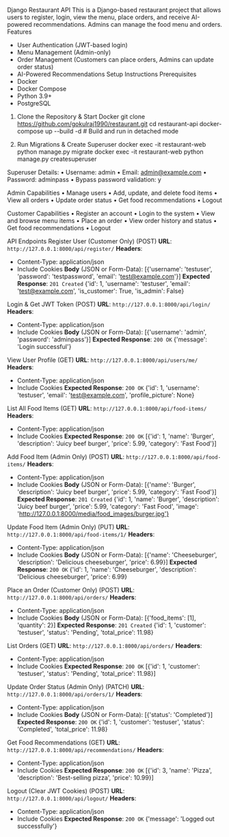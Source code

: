 Django Restaurant API
This is a Django-based restaurant project that allows users to register, login, view the menu, place orders, and receive AI-powered recommendations. Admins can manage the food menu and orders.
Features
- User Authentication (JWT-based login)
- Menu Management (Admin-only)
- Order Management (Customers can place orders, Admins can update order status)
- AI-Powered Recommendations
Setup Instructions
Prerequisites
- Docker
- Docker Compose
- Python 3.9+
- PostgreSQL

1. Clone the Repository & Start Docker
git clone https://github.com/gokulraj1990/restaurant.git
cd restaurant-api
docker-compose up --build -d  # Build and run in detached mode

2. Run Migrations & Create Superuser
docker exec -it restaurant-web python manage.py migrate
docker exec -it restaurant-web python manage.py createsuperuser

Superuser Details:
• Username: admin
• Email: admin@example.com
• Password: adminpass
• Bypass password validation: y

Admin Capabilities
• Manage users
• Add, update, and delete food items
• View all orders
• Update order status
• Get food recommendations
• Logout

Customer Capabilities
• Register an account
• Login to the system
• View and browse menu items
• Place an order
• View order history and status
• Get food recommendations
• Logout

API Endpoints
Register User (Customer Only) (POST)
**URL**: `http://127.0.0.1:8000/api/register/`
**Headers**:
- Content-Type: application/json
- Include Cookies
**Body** (JSON or Form-Data):
[{'username': 'testuser', 'password': 'testpassword', 'email': 'test@example.com'}]
**Expected Response**: `201 Created`
{'id': 1, 'username': 'testuser', 'email': 'test@example.com', 'is_customer': True, 'is_admin': False}

Login & Get JWT Token (POST)
**URL**: `http://127.0.0.1:8000/api/login/`
**Headers**:
- Content-Type: application/json
- Include Cookies
**Body** (JSON or Form-Data):
[{'username': 'admin', 'password': 'adminpass'}]
**Expected Response**: `200 OK`
{'message': 'Login successful'}

View User Profile (GET)
**URL**: `http://127.0.0.1:8000/api/users/me/`
**Headers**:
- Content-Type: application/json
- Include Cookies
**Expected Response**: `200 OK`
{'id': 1, 'username': 'testuser', 'email': 'test@example.com', 'profile_picture': None}

List All Food Items (GET)
**URL**: `http://127.0.0.1:8000/api/food-items/`
**Headers**:
- Content-Type: application/json
- Include Cookies
**Expected Response**: `200 OK`
[{'id': 1, 'name': 'Burger', 'description': 'Juicy beef burger', 'price': 5.99, 'category': 'Fast Food'}]

Add Food Item (Admin Only) (POST)
**URL**: `http://127.0.0.1:8000/api/food-items/`
**Headers**:
- Content-Type: application/json
- Include Cookies
**Body** (JSON or Form-Data):
[{'name': 'Burger', 'description': 'Juicy beef burger', 'price': 5.99, 'category': 'Fast Food'}]
**Expected Response**: `201 Created`
{'id': 1, 'name': 'Burger', 'description': 'Juicy beef burger', 'price': 5.99, 'category': 'Fast Food', 'image': 'http://127.0.0.1:8000/media/food_images/burger.jpg'}

Update Food Item (Admin Only) (PUT)
**URL**: `http://127.0.0.1:8000/api/food-items/1/`
**Headers**:
- Content-Type: application/json
- Include Cookies
**Body** (JSON or Form-Data):
[{'name': 'Cheeseburger', 'description': 'Delicious cheeseburger', 'price': 6.99}]
**Expected Response**: `200 OK`
{'id': 1, 'name': 'Cheeseburger', 'description': 'Delicious cheeseburger', 'price': 6.99}

Place an Order (Customer Only) (POST)
**URL**: `http://127.0.0.1:8000/api/orders/`
**Headers**:
- Content-Type: application/json
- Include Cookies
**Body** (JSON or Form-Data):
[{'food_items': [1], 'quantity': 2}]
**Expected Response**: `201 Created`
{'id': 1, 'customer': 'testuser', 'status': 'Pending', 'total_price': 11.98}

List Orders (GET)
**URL**: `http://127.0.0.1:8000/api/orders/`
**Headers**:
- Content-Type: application/json
- Include Cookies
**Expected Response**: `200 OK`
[{'id': 1, 'customer': 'testuser', 'status': 'Pending', 'total_price': 11.98}]

Update Order Status (Admin Only) (PATCH)
**URL**: `http://127.0.0.1:8000/api/orders/1/`
**Headers**:
- Content-Type: application/json
- Include Cookies
**Body** (JSON or Form-Data):
[{'status': 'Completed'}]
**Expected Response**: `200 OK`
{'id': 1, 'customer': 'testuser', 'status': 'Completed', 'total_price': 11.98}

Get Food Recommendations (GET)
**URL**: `http://127.0.0.1:8000/api/recommendations/`
**Headers**:
- Content-Type: application/json
- Include Cookies
**Expected Response**: `200 OK`
[{'id': 3, 'name': 'Pizza', 'description': 'Best-selling pizza', 'price': 10.99}]

Logout (Clear JWT Cookies) (POST)
**URL**: `http://127.0.0.1:8000/api/logout/`
**Headers**:
- Content-Type: application/json
- Include Cookies
**Expected Response**: `200 OK`
{'message': 'Logged out successfully'}
